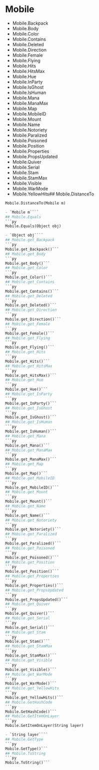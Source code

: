 # Mobile

- Mobile.Backpack
- Mobile.Body
- Mobile.Color
- Mobile.Contains
- Mobile.Deleted
- Mobile.Direction
- Mobile.Female
- Mobile.Flying
- Mobile.Hits
- Mobile.HitsMax
- Mobile.Hue
- Mobile.InParty
- Mobile.IsGhost
- Mobile.IsHuman
- Mobile.Mana
- Mobile.ManaMax
- Mobile.Map
- Mobile.MobileID
- Mobile.Mount
- Mobile.Name
- Mobile.Notoriety
- Mobile.Paralized
- Mobile.Poisoned
- Mobile.Position
- Mobile.Properties
- Mobile.PropsUpdated
- Mobile.Quiver
- Mobile.Serial
- Mobile.Stam
- Mobile.StamMax
- Mobile.Visible
- Mobile.WarMode
- Mobile.YellowHits## Mobile.DistanceTo
```py
Mobile.DistanceTo(Mobile m)

- `Mobile m````
## Mobile.Equals
```py
Mobile.Equals(Object obj)

- `Object obj````
## Mobile.get_Backpack
```py
Mobile.get_Backpack()```
## Mobile.get_Body
```py
Mobile.get_Body()```
## Mobile.get_Color
```py
Mobile.get_Color()```
## Mobile.get_Contains
```py
Mobile.get_Contains()```
## Mobile.get_Deleted
```py
Mobile.get_Deleted()```
## Mobile.get_Direction
```py
Mobile.get_Direction()```
## Mobile.get_Female
```py
Mobile.get_Female()```
## Mobile.get_Flying
```py
Mobile.get_Flying()```
## Mobile.get_Hits
```py
Mobile.get_Hits()```
## Mobile.get_HitsMax
```py
Mobile.get_HitsMax()```
## Mobile.get_Hue
```py
Mobile.get_Hue()```
## Mobile.get_InParty
```py
Mobile.get_InParty()```
## Mobile.get_IsGhost
```py
Mobile.get_IsGhost()```
## Mobile.get_IsHuman
```py
Mobile.get_IsHuman()```
## Mobile.get_Mana
```py
Mobile.get_Mana()```
## Mobile.get_ManaMax
```py
Mobile.get_ManaMax()```
## Mobile.get_Map
```py
Mobile.get_Map()```
## Mobile.get_MobileID
```py
Mobile.get_MobileID()```
## Mobile.get_Mount
```py
Mobile.get_Mount()```
## Mobile.get_Name
```py
Mobile.get_Name()```
## Mobile.get_Notoriety
```py
Mobile.get_Notoriety()```
## Mobile.get_Paralized
```py
Mobile.get_Paralized()```
## Mobile.get_Poisoned
```py
Mobile.get_Poisoned()```
## Mobile.get_Position
```py
Mobile.get_Position()```
## Mobile.get_Properties
```py
Mobile.get_Properties()```
## Mobile.get_PropsUpdated
```py
Mobile.get_PropsUpdated()```
## Mobile.get_Quiver
```py
Mobile.get_Quiver()```
## Mobile.get_Serial
```py
Mobile.get_Serial()```
## Mobile.get_Stam
```py
Mobile.get_Stam()```
## Mobile.get_StamMax
```py
Mobile.get_StamMax()```
## Mobile.get_Visible
```py
Mobile.get_Visible()```
## Mobile.get_WarMode
```py
Mobile.get_WarMode()```
## Mobile.get_YellowHits
```py
Mobile.get_YellowHits()```
## Mobile.GetHashCode
```py
Mobile.GetHashCode()```
## Mobile.GetItemOnLayer
```py
Mobile.GetItemOnLayer(String layer)

- `String layer````
## Mobile.GetType
```py
Mobile.GetType()```
## Mobile.ToString
```py
Mobile.ToString()```